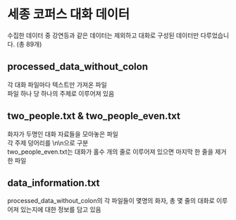 # 세종 코퍼스 대화 데이터
수집한 데이터 중 강연등과 같은 데이터는 제외하고 대화로 구성된 데이터만 다루었습니다. (총 89개)

## processed_data_without_colon
각 대화 파일마다 텍스트만 가져온 파일  
파일 하나 당 하나의 주제로 이루어져 있음

## two_people.txt & two_people_even.txt
화자가 두명인 대화 자료들을 모아놓은 파일  
각 주제 덩어리를 \n\n으로 구분  
two_people_even.txt는 대화가 홀수 개의 줄로 이루어져 있으면 마지막 한 줄을 제거한 파일

## data_information.txt
processed_data_without_colon의 각 파일들이 몇명의 화자, 총 몇 줄의 대화로 이루어져 있는지에 대한 정보를 담고 있음
